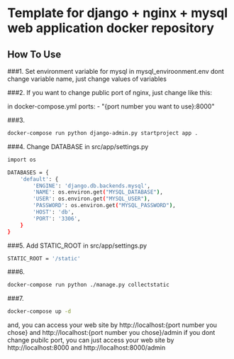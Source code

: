 # Template for django + nginx + mysql web application docker repository

## How To Use

###1.
Set environment variable for mysql in mysql_enviroonment.env
dont change variable name, just change values of variables

###2.
If you want to change public port of nginx, just change like this:

in docker-compose.yml
ports:
        - "{port number you want to use}:8000"

###3.
```sh
docker-compose run python django-admin.py startproject app .
```

###4.
Change DATABASE in src/app/settings.py
```sh
import os

DATABASES = {
    'default': {
        'ENGINE': 'django.db.backends.mysql',
        'NAME': os.environ.get("MYSQL_DATABASE"),
        'USER': os.environ.get("MYSQL_USER"),
        'PASSWORD': os.environ.get("MYSQL_PASSWORD"),
        'HOST': 'db',
        'PORT': '3306',
    }
}
```

###5.
Add STATIC_ROOT in src/app/settings.py
```sh
STATIC_ROOT = '/static'
```

###6.
```sh
docker-compose run python ./manage.py collectstatic
```

###7.
```sh
docker-compose up -d
```
and, you can access your web site by http://localhost:{port number you chose} and http://localhost:{port number you chose}/admin
if you dont change pubilc port, you can just access your web site by http://localhost:8000 and http://localhost:8000/admin
